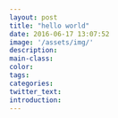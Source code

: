 ```yaml
---
layout: post
title: "hello world"
date: 2016-06-17 13:07:52
image: '/assets/img/'
description:
main-class:
color:
tags:
categories:
twitter_text:
introduction:
---
```

